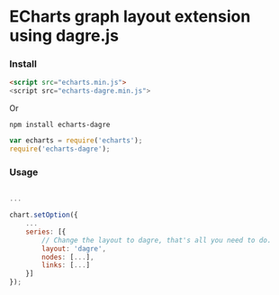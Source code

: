 # ECharts graph layout extension using dagre.js


### Install

```html
<script src="echarts.min.js">
<script src="echarts-dagre.min.js">
```

Or

```
npm install echarts-dagre
```

```js
var echarts = require('echarts');
require('echarts-dagre');
```

### Usage

```js

...

chart.setOption({
    ...
    series: [{
        // Change the layout to dagre, that's all you need to do.
        layout: 'dagre',
        nodes: [...],
        links: [...]
    }]
});
```
